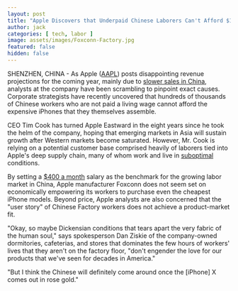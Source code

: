 ```yaml
---
layout: post
title: "Apple Discovers that Underpaid Chinese Laborers Can't Afford $1,000 iPhones"
author: jack
categories: [ tech, labor ]
image: assets/images/Foxconn-Factory.jpg
featured: false
hidden: false
---
```


SHENZHEN, CHINA - As Apple ([AAPL](https://finance.yahoo.com/quote/AAPL/)) posts disappointing revenue projections for the coming year, mainly due to [slower sales in China](https://www.nytimes.com/2019/01/02/technology/apple-revenue-decline-china.html), analysts at the company have been scrambling to pinpoint exact causes. Corporate strategists have recently uncovered that hundreds of thousands of Chinese workers who are not paid a living wage cannot afford the expensive iPhones that they themselves assemble.

CEO Tim Cook has turned Apple Eastward in the eight years since he took the helm of the company, hoping that emerging markets in Asia will sustain growth after Western markets become saturated. However, Mr. Cook is relying on a potential customer base comprised heavily of laborers tied into Apple's deep supply chain, many of whom work and live in [suboptimal](https://www.wired.com/2011/02/ff-joelinchina/) conditions. 

By setting a [$400 a month](https://thenextweb.com/insider/2017/04/12/nyu-student-goes-undercover-at-chinese-iphone-factory/) salary as the benchmark for the growing labor market in China, Apple manufacturer Foxconn does not seem set on economically empowering its workers to purchase even the cheapest iPhone models. Beyond price, Apple analysts are also concerned that the "user story" of Chinese Factory workers does not achieve a product-market fit.

"Okay, so maybe Dickensian conditions that tears apart the very fabric of the human soul," says spokesperson Dan Ziskie of the company-owned dormitories, cafeterias, and stores that dominates the few hours of workers' lives that they aren't on the factory floor, "don't engender the love for our products that we've seen for decades in America."

"But I think the Chinese will definitely come around once the [iPhone] X comes out in rose gold."